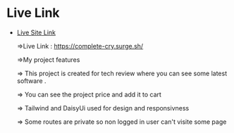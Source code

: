 # Live Link

- [Live Site Link]( https://complete-cry.surge.sh/)

    =>Live Link : https://complete-cry.surge.sh/

    =>My project features
    
    => This project is created for tech review where you can see some latest software .
    
    => You can see the project price and add it to cart

    => Tailwind and DaisyUi used for design and responsivness

    => Some routes are private so non logged in user can't visite some page


